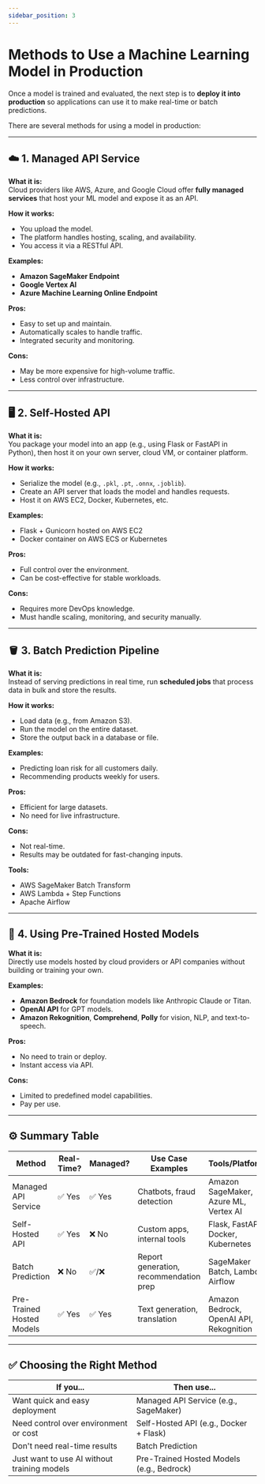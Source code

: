 ```yaml
---
sidebar_position: 3
---
```


# Methods to Use a Machine Learning Model in Production

Once a model is trained and evaluated, the next step is to **deploy it into production** so applications can use it to make real-time or batch predictions.

There are several methods for using a model in production:

---

## ☁️ 1. Managed API Service

**What it is:**  
Cloud providers like AWS, Azure, and Google Cloud offer **fully managed services** that host your ML model and expose it as an API.

**How it works:**
- You upload the model.
- The platform handles hosting, scaling, and availability.
- You access it via a RESTful API.

**Examples:**
- **Amazon SageMaker Endpoint**
- **Google Vertex AI**
- **Azure Machine Learning Online Endpoint**

**Pros:**
- Easy to set up and maintain.
- Automatically scales to handle traffic.
- Integrated security and monitoring.

**Cons:**
- May be more expensive for high-volume traffic.
- Less control over infrastructure.

---

## 🖥️ 2. Self-Hosted API

**What it is:**  
You package your model into an app (e.g., using Flask or FastAPI in Python), then host it on your own server, cloud VM, or container platform.

**How it works:**
- Serialize the model (e.g., `.pkl`, `.pt`, `.onnx`, `.joblib`).
- Create an API server that loads the model and handles requests.
- Host it on AWS EC2, Docker, Kubernetes, etc.

**Examples:**
- Flask + Gunicorn hosted on AWS EC2
- Docker container on AWS ECS or Kubernetes

**Pros:**
- Full control over the environment.
- Can be cost-effective for stable workloads.

**Cons:**
- Requires more DevOps knowledge.
- Must handle scaling, monitoring, and security manually.

---

## 🪣 3. Batch Prediction Pipeline

**What it is:**  
Instead of serving predictions in real time, run **scheduled jobs** that process data in bulk and store the results.

**How it works:**
- Load data (e.g., from Amazon S3).
- Run the model on the entire dataset.
- Store the output back in a database or file.

**Examples:**
- Predicting loan risk for all customers daily.
- Recommending products weekly for users.

**Pros:**
- Efficient for large datasets.
- No need for live infrastructure.

**Cons:**
- Not real-time.
- Results may be outdated for fast-changing inputs.

**Tools:**
- AWS SageMaker Batch Transform
- AWS Lambda + Step Functions
- Apache Airflow

---

## 🧠 4. Using Pre-Trained Hosted Models

**What it is:**  
Directly use models hosted by cloud providers or API companies without building or training your own.

**Examples:**
- **Amazon Bedrock** for foundation models like Anthropic Claude or Titan.
- **OpenAI API** for GPT models.
- **Amazon Rekognition**, **Comprehend**, **Polly** for vision, NLP, and text-to-speech.

**Pros:**
- No need to train or deploy.
- Instant access via API.

**Cons:**
- Limited to predefined model capabilities.
- Pay per use.

---

## ⚙️ Summary Table

| Method                    | Real-Time? | Managed? | Use Case Examples                      | Tools/Platforms                         |
| ------------------------- | ---------- | -------- | -------------------------------------- | --------------------------------------- |
| Managed API Service       | ✅ Yes      | ✅ Yes    | Chatbots, fraud detection              | Amazon SageMaker, Azure ML, Vertex AI   |
| Self-Hosted API           | ✅ Yes      | ❌ No     | Custom apps, internal tools            | Flask, FastAPI, Docker, Kubernetes      |
| Batch Prediction          | ❌ No       | ✅/❌      | Report generation, recommendation prep | SageMaker Batch, Lambda, Airflow        |
| Pre-Trained Hosted Models | ✅ Yes      | ✅ Yes    | Text generation, translation           | Amazon Bedrock, OpenAI API, Rekognition |

---

## ✅ Choosing the Right Method

| If you...                                   | Then use...                               |
| ------------------------------------------- | ----------------------------------------- |
| Want quick and easy deployment              | Managed API Service (e.g., SageMaker)     |
| Need control over environment or cost       | Self-Hosted API (e.g., Docker + Flask)    |
| Don't need real-time results                | Batch Prediction                          |
| Just want to use AI without training models | Pre-Trained Hosted Models (e.g., Bedrock) |